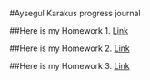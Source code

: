 #Aysegul Karakus progress journal


##Here is my Homework 1. [Link](AK_HW1.html)

##Here is my Homework 2. [Link](AK_HW2.html)

##Here is my Homework 3. [Link](AK-HW3.html)


